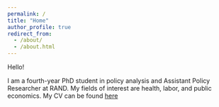 ```yaml
---
permalink: /
title: "Home"
author_profile: true
redirect_from: 
  - /about/
  - /about.html
---
```


Hello! 

I am a fourth-year PhD student in policy analysis and Assistant Policy Researcher at RAND. My fields of interest are health, labor, and public economics.
My CV can be found [here](https://drive.google.com/file/d/1QJwFL_ya6Ieqk-3Gj-Jcaj_2S6rVbnaJ/view?usp=sharing)
